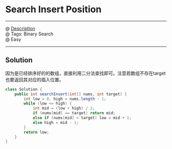 # Search Insert Position
------------------
@ [Description](https://leetcode.com/problems/search-insert-position/)  
@ Tags: Binary Search  
@ Easy

------------------
## Solution
因为是已经排序好的的数组，直接利用二分法查找即可。注意若数组不存在target也要返回其对应的插入位置。
```java
class Solution {
    public int searchInsert(int[] nums, int target) {
        int low = 0, high = nums.length - 1;
        while (low <= high) {
            int mid = (low + high) / 2;
            if (nums[mid] == target) return mid;
            else if (nums[mid] < target) low = mid + 1;
            else high = mid - 1; 
        }
        return low;
    }
}
```

